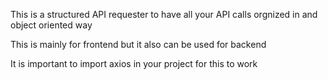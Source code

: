 This is a structured API requester to have all your API calls orgnized in and object oriented way

This is mainly for frontend but it also can be used for backend

It is important to import axios in your project for this to work

